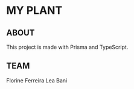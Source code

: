 # MY PLANT

## ABOUT

This project is made with Prisma and TypeScript.

## TEAM

Florine Ferreira
Lea Bani
